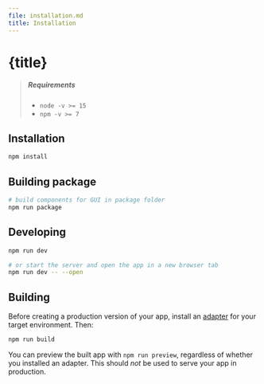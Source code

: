 ```yaml
---
file: installation.md
title: Installation
---
```


<script>
    import {Button} from '$lib'
</script>

# {title}

> ##### Requirements
>
> - `node -v >= 15`
> - `npm -v >= 7`

## Installation

```bash
npm install
```

## Building package

```bash
# build components for GUI in package folder
npm run package
```

## Developing

```bash
npm run dev

# or start the server and open the app in a new browser tab
npm run dev -- --open
```

## Building

Before creating a production version of your app, install an
[adapter](https://kit.svelte.dev/docs#adapters) for your target environment.
Then:

```bash
npm run build
```

You can preview the built app with `npm run preview`, regardless of whether you
installed an adapter. This should _not_ be used to serve your app in production.
